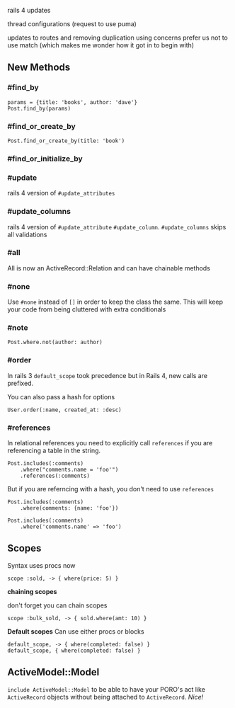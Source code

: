 rails 4 updates

thread configurations (request to use puma)

updates to routes and removing duplication using concerns
prefer us not to use match (which makes me wonder how it got in to begin with)

## New Methods
### #find_by

    params = {title: 'books', author: 'dave'}
    Post.find_by(params)
    

### #find_or_create_by

    Post.find_or_create_by(title: 'book')

### #find_or_initialize_by

### #update
rails 4 version of `#update_attributes`

### #update_columns
rails 4 version of `#update_attribute` `#update_column`. `#update_columns` skips all validations

### #all
All is now an ActiveRecord::Relation and can have chainable methods

### #none
Use `#none` instead of `[]` in order to keep the class the same. This will keep your code from being cluttered with extra conditionals

### #note

`Post.where.not(author: author)`

### #order
In rails 3 `default_scope` took precedence but in Rails 4, new calls are prefixed. 

You can also pass a hash for options

`User.order(:name, created_at: :desc)`

### #references
In relational references you need to explicitly call `references` if you are referencing a table in the string.

    Post.includes(:comments)
        .where("comments.name = 'foo'")
        .references(:comments)

But if you are referncing with a hash, you don't need to use `references`    

    Post.includes(:comments)
        .where(comments: {name: 'foo'})

    Post.includes(:comments)
        .where('comments.name' => 'foo')


## Scopes

Syntax uses procs now

`scope :sold, -> { where(price: 5) }`

**chaining scopes**

don't forget you can chain scopes

`scope :bulk_sold, -> { sold.where(amt: 10) }`

**Default scopes**
Can use either procs or blocks

    default_scope, -> { where(completed: false) }
    default_scope, { where(completed: false) }
    


## ActiveModel::Model

`include ActiveModel::Model` to be able to have your PORO's act like `ActiveRecord` objects without being attached to `ActiveRecord`. _Nice!_